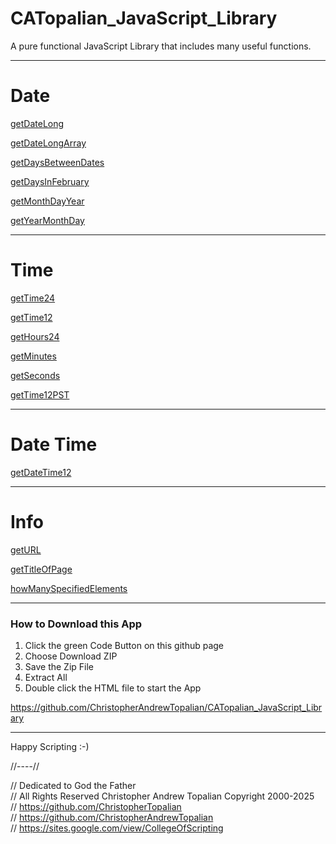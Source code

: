 # CATopalian_JavaScript_Library
A pure functional JavaScript Library that includes many useful functions.  

---

# Date

[getDateLong](src/js/date/getDateLong.js)

[getDateLongArray](src/js/date/getDateLongArray.js)

[getDaysBetweenDates](src/js/date/getDaysBetweenDates.js)

[getDaysInFebruary](src/js/date/getDaysInFebruary.js)

[getMonthDayYear](src/js/date/getMonthDayYear.js)

[getYearMonthDay](src/js/date/getYearMonthDay.js)

---

# Time

[getTime24](src/js/time/getTime24.js)

[getTime12](src/js/time/getTime12.js)

[getHours24](src/js/time/getHours24.js)

[getMinutes](src/js/time/getMinutes.js)

[getSeconds](src/js/time/getSeconds.js)

[getTime12PST](src/js/time/getTime12PST.js)

---

# Date Time

[getDateTime12](src/js/time/getDateTime12.js)

---

# Info

[getURL](src/js/info/getURL.js)

[getTitleOfPage](src/js/info/getTitleOfPage.js)

[howManySpecifiedElements](src/js/info/howManySpecifiedElements.js)


---

### How to Download this App
1. Click the green Code Button on this github page
2. Choose Download ZIP
3. Save the Zip File
4. Extract All
5. Double click the HTML file to start the App

https://github.com/ChristopherAndrewTopalian/CATopalian_JavaScript_Library

---

Happy Scripting :-)

//----//

// Dedicated to God the Father  
// All Rights Reserved Christopher Andrew Topalian Copyright 2000-2025  
// https://github.com/ChristopherTopalian  
// https://github.com/ChristopherAndrewTopalian  
// https://sites.google.com/view/CollegeOfScripting


